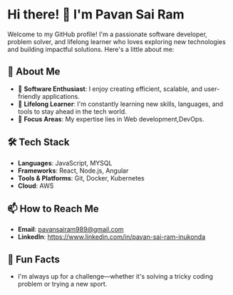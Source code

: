 # Hi there! 👋 I'm Pavan Sai Ram

Welcome to my GitHub profile! I'm a passionate software developer, problem solver, and lifelong learner who loves exploring new technologies and building impactful solutions. Here's a little about me:

## 🚀 About Me
- 🌟 **Software Enthusiast**: I enjoy creating efficient, scalable, and user-friendly applications.
- 🌱 **Lifelong Learner**: I'm constantly learning new skills, languages, and tools to stay ahead in the tech world.
- 🎯 **Focus Areas**: My expertise lies in Web development,DevOps.

## 🛠️ Tech Stack
- **Languages**: JavaScript, MYSQL
- **Frameworks**: React, Node.js, Angular
- **Tools & Platforms**: Git, Docker, Kubernetes
- **Cloud**: AWS

## 📫 How to Reach Me
- **Email**: pavansairam989@gmail.com
- **LinkedIn**: https://www.linkedin.com/in/pavan-sai-ram-inukonda

## 🌟 Fun Facts
- I'm always up for a challenge—whether it's solving a tricky coding problem or trying a new sport.
